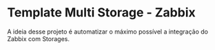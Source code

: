 # Template Multi Storage  - Zabbix

A ideia desse projeto é automatizar o máximo possível a integração do Zabbix com Storages.
